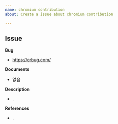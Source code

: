 ```yaml
---
name: chromium contribution
about: Create a issue about chromium contribution

---
```


## Issue

**Bug**
- https://crbug.com/

**Documents**
- 없음

**Description**
- .

**References**
- .
